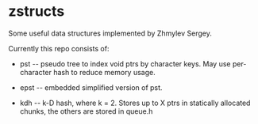 # zstructs

Some useful data structures implemented by Zhmylev <KorG> Sergey.

Currently this repo consists of:

* pst    -- pseudo tree to index void ptrs by character keys.
May use per-character hash to reduce memory usage.

* epst   -- embedded simplified version of pst.

* kdh    -- k-D hash, where k = 2. Stores up to X ptrs in statically allocated
chunks, the others are stored in queue.h
